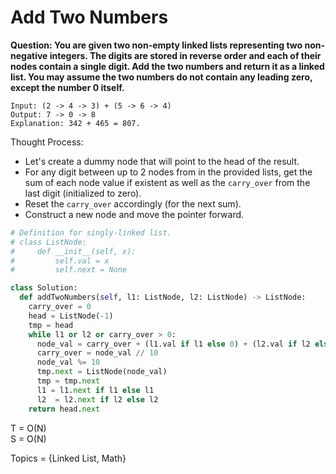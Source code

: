 # Add Two Numbers

<b>Question: You are given two non-empty linked lists representing two non-negative integers. The digits are stored in reverse order and each of their nodes contain a single digit. Add the two numbers and return it as a linked list. You may assume the two numbers do not contain any leading zero, except the number 0 itself.</b>
```
Input: (2 -> 4 -> 3) + (5 -> 6 -> 4)
Output: 7 -> 0 -> 8
Explanation: 342 + 465 = 807.
```

Thought Process:
* Let's create a dummy node that will point to the head of the result.
* For any digit between up to 2 nodes from in the provided lists, get the sum of each node value if existent as well as the `carry_over` from the last digit (initialized to zero).
* Reset the `carry_over` accordingly (for the next sum).
* Construct a new node and move the pointer forward.

```python
# Definition for singly-linked list.
# class ListNode:
#     def __init__(self, x):
#         self.val = x
#         self.next = None

class Solution:
  def addTwoNumbers(self, l1: ListNode, l2: ListNode) -> ListNode:
    carry_over = 0
    head = ListNode(-1)
    tmp = head
    while l1 or l2 or carry_over > 0:
      node_val = carry_over + (l1.val if l1 else 0) + (l2.val if l2 else 0)
      carry_over = node_val // 10
      node_val %= 10
      tmp.next = ListNode(node_val)
      tmp = tmp.next
      l1 = l1.next if l1 else l1
      l2  = l2.next if l2 else l2
    return head.next
```

T = O(N)  
S = O(N)  

Topics = {Linked List, Math}

